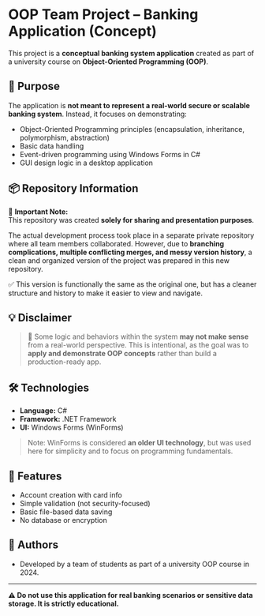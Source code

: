 # OOP Team Project – Banking Application (Concept)

This project is a **conceptual banking system application** created as part of a university course on **Object-Oriented Programming (OOP)**.

## 🚀 Purpose

The application is **not meant to represent a real-world secure or scalable banking system**. Instead, it focuses on demonstrating:

- Object-Oriented Programming principles (encapsulation, inheritance, polymorphism, abstraction)
- Basic data handling
- Event-driven programming using Windows Forms in C#
- GUI design logic in a desktop application

## 📦 Repository Information

📌 **Important Note:**  
This repository was created **solely for sharing and presentation purposes**.

The actual development process took place in a separate private repository where all team members collaborated. However, due to **branching complications, multiple conflicting merges, and messy version history**, a clean and organized version of the project was prepared in this new repository.

✅ This version is functionally the same as the original one, but has a cleaner structure and history to make it easier to view and navigate.

## 💡 Disclaimer

> 🔹 Some logic and behaviors within the system **may not make sense** from a real-world perspective. This is intentional, as the goal was to **apply and demonstrate OOP concepts** rather than build a production-ready app.

## 🛠️ Technologies

- **Language:** C#
- **Framework:** .NET Framework
- **UI:** Windows Forms (WinForms)

> Note: WinForms is considered **an older UI technology**, but was used here for simplicity and to focus on programming fundamentals.

## 📁 Features

- Account creation with card info
- Simple validation (not security-focused)
- Basic file-based data saving
- No database or encryption

## 👥 Authors

- Developed by a team of students as part of a university OOP course in 2024.

---

**⚠️ Do not use this application for real banking scenarios or sensitive data storage. It is strictly educational.**
